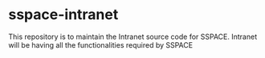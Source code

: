# sspace-intranet
This repository is to maintain the Intranet source code for SSPACE. Intranet will be having all the functionalities required by SSPACE
